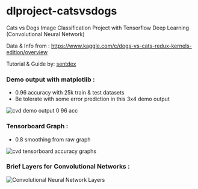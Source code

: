 # dlproject-catsvsdogs

Cats vs Dogs Image Classification Project with Tensorflow Deep Learning (Convolutional Neural Network)

Data & Info from : https://www.kaggle.com/c/dogs-vs-cats-redux-kernels-edition/overview

Tutorial & Guide by: [sentdex](https://www.youtube.com/user/sentdex)

### Demo output with matplotlib :
- 0.96 accuracy with 25k train & test datasets
- Be tolerate with some error prediction in this 3x4 demo output

![cvd demo output 0 96 acc](https://user-images.githubusercontent.com/68454409/106564595-662a8980-6568-11eb-8919-e7558a92d925.png)

### Tensorboard Graph :
- 0.8 smoothing from raw graph

![cvd tensorboard accuracy graphs](https://user-images.githubusercontent.com/68454409/106564633-717db500-6568-11eb-993d-94d1266b58a7.png)

### Brief Layers for Convolutional Networks :

![Convolutional Neural Network Layers](https://user-images.githubusercontent.com/68454409/106565752-4005e900-656a-11eb-8722-eb97aadb605b.jpeg)

